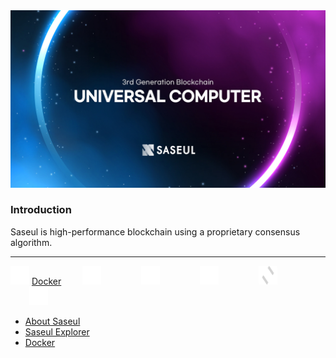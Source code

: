 <img src="./main.jpg">

### Introduction

Saseul is high-performance blockchain using a proprietary consensus algorithm.

---

<img style="width: 30px; height: 30px;" src="./img/docker-w.png">
<a href="https://hub.docker.com/u/artifriends">Docker</a>
<span style="margin: 30px;"><img style="width: 30px; height: 30px;" src="./img/af-w.png"></span>
<span style="margin: 30px;"><img style="width: 30px; height: 30px;" src="./img/guardee-w.png"></span>
<span style="margin: 30px;"><img style="width: 30px; height: 30px;" src="./img/npm-w.png"></span>
<span style="margin: 30px;"><img style="width: 30px; height: 30px;" src="./img/saseul-w.png"></span>
<span style="margin: 30px;"><img style="width: 30px; height: 30px;" src="./img/telegram-w.png"></span>

- <a href="https://saseul.com">About Saseul</a>
- <a href="https://explorer.saseul.com">Saseul Explorer</a>
- <a href="https://hub.docker.com/u/artifriends">Docker</a>

